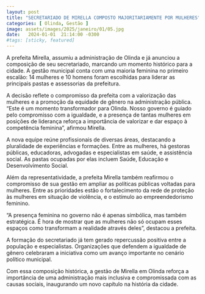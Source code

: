 ```yaml
---
layout: post
title: "SECRETARIADO DE MIRELLA COMPOSTO MAJORITARIAMENTE POR MULHERES"
categories: [ Olinda, Gestão ]
image: assets/images/2025/janeiro/01/05.jpg
date:   2024-01-01  21:14:00 -0300
#tags: [sticky, featured]
---
```

A prefeita Mirella, assumiu a administração de Olinda e já anunciou a composição de seu secretariado, marcando um momento histórico para a cidade. A gestão municipal conta com uma maioria feminina no primeiro escalão: 14 mulheres e 10 homens foram escolhidas para liderar as principais pastas e assessorias da prefeitura.

A decisão reflete o compromisso da prefeita com a valorização das mulheres e a promoção da equidade de gênero na administração pública. “Este é um momento transformador para Olinda. Nosso governo é guiado pelo compromisso com a igualdade, e a presença de tantas mulheres em posições de liderança reforça a importância de valorizar e dar espaço à competência feminina”, afirmou Mirella.

A nova equipe reúne profissionais de diversas áreas, destacando a pluralidade de experiências e formações. Entre as mulheres, há gestoras públicas, educadoras, advogadas e especialistas em saúde, e assistência social. As pastas ocupadas por elas incluem Saúde, Educação e Desenvolvimento Social.

Além da representatividade, a prefeita Mirella também reafirmou o compromisso de sua gestão em ampliar as políticas públicas voltadas para mulheres. Entre as prioridades estão o fortalecimento da rede de proteção às mulheres em situação de violência, e o estímulo ao empreendedorismo feminino.

“A presença feminina no governo não é apenas simbólica, mas também estratégica. É hora de mostrar que as mulheres não só ocupam esses espaços como transformam a realidade através deles”, destacou a prefeita.

A formação do secretariado já tem gerado repercussão positiva entre a população e especialistas. Organizações que defendem a igualdade de gênero celebraram a iniciativa como um avanço importante no cenário político municipal.

Com essa composição histórica, a gestão de Mirella em Olinda reforça a importância de uma administração mais inclusiva e compromissada com as causas sociais, inaugurando um novo capítulo na história da cidade.
